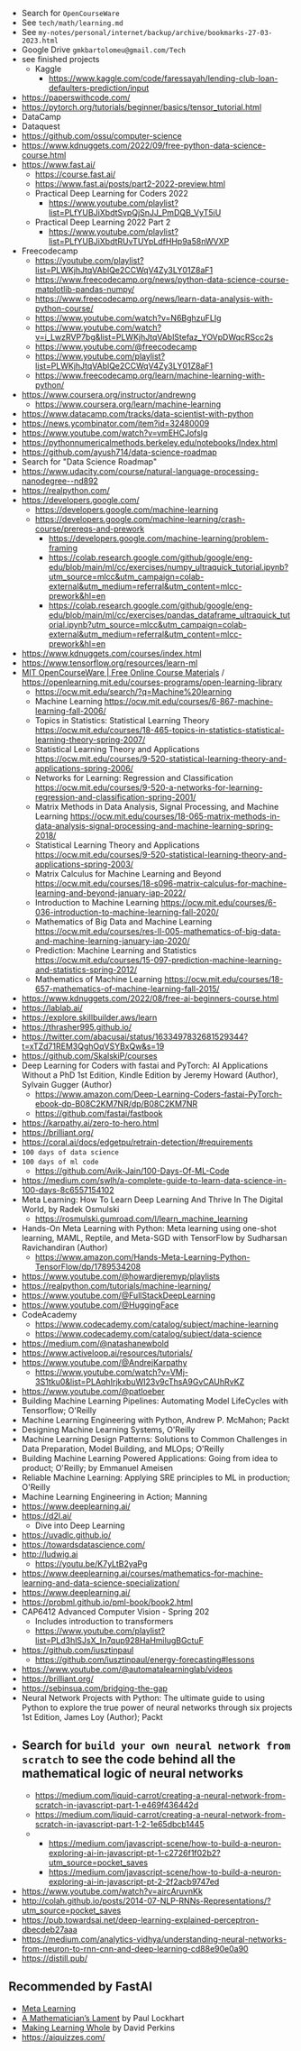 - Search for `OpenCourseWare`
- See `tech/math/learning.md`
- See `my-notes/personal/internet/backup/archive/bookmarks-27-03-2023.html`
- Google Drive `gmkbartolomeu@gmail.com/Tech`
- see finished projects
  - Kaggle
    - https://www.kaggle.com/code/faressayah/lending-club-loan-defaulters-prediction/input
- https://paperswithcode.com/
- https://pytorch.org/tutorials/beginner/basics/tensor_tutorial.html
- DataCamp
- Dataquest
- https://github.com/ossu/computer-science
- https://www.kdnuggets.com/2022/09/free-python-data-science-course.html
- https://www.fast.ai/
  - https://course.fast.ai/
  - https://www.fast.ai/posts/part2-2022-preview.html
  - Practical Deep Learning for Coders 2022
    - https://www.youtube.com/playlist?list=PLfYUBJiXbdtSvpQjSnJJ_PmDQB_VyT5iU
  - Practical Deep Learning 2022 Part 2
    - https://www.youtube.com/playlist?list=PLfYUBJiXbdtRUvTUYpLdfHHp9a58nWVXP
- Freecodecamp
  - https://youtube.com/playlist?list=PLWKjhJtqVAblQe2CCWqV4Zy3LY01Z8aF1
  - https://www.freecodecamp.org/news/python-data-science-course-matplotlib-pandas-numpy/
  - https://www.freecodecamp.org/news/learn-data-analysis-with-python-course/
  - https://www.youtube.com/watch?v=N6BghzuFLIg
  - https://www.youtube.com/watch?v=i_LwzRVP7bg&list=PLWKjhJtqVAblStefaz_YOVpDWqcRScc2s
  - https://www.youtube.com/@freecodecamp
  - https://www.youtube.com/playlist?list=PLWKjhJtqVAblQe2CCWqV4Zy3LY01Z8aF1
  - https://www.freecodecamp.org/learn/machine-learning-with-python/
- https://www.coursera.org/instructor/andrewng
  - https://www.coursera.org/learn/machine-learning
- https://www.datacamp.com/tracks/data-scientist-with-python
- https://news.ycombinator.com/item?id=32480009
- https://www.youtube.com/watch?v=vmEHCJofslg
- https://pythonnumericalmethods.berkeley.edu/notebooks/Index.html
- https://github.com/ayush714/data-science-roadmap
- Search for "Data Science Roadmap"
- https://www.udacity.com/course/natural-language-processing-nanodegree--nd892
- https://realpython.com/
- https://developers.google.com/
  - https://developers.google.com/machine-learning
  - https://developers.google.com/machine-learning/crash-course/prereqs-and-prework
    - https://developers.google.com/machine-learning/problem-framing
    - https://colab.research.google.com/github/google/eng-edu/blob/main/ml/cc/exercises/numpy_ultraquick_tutorial.ipynb?utm_source=mlcc&utm_campaign=colab-external&utm_medium=referral&utm_content=mlcc-prework&hl=en
    - https://colab.research.google.com/github/google/eng-edu/blob/main/ml/cc/exercises/pandas_dataframe_ultraquick_tutorial.ipynb?utm_source=mlcc&utm_campaign=colab-external&utm_medium=referral&utm_content=mlcc-prework&hl=en
- https://www.kdnuggets.com/courses/index.html
- https://www.tensorflow.org/resources/learn-ml
- [MIT OpenCourseWare | Free Online Course Materials](https://ocw.mit.edu/) / <https://openlearning.mit.edu/courses-programs/open-learning-library>
  - https://ocw.mit.edu/search/?q=Machine%20learning
  - Machine Learning <https://ocw.mit.edu/courses/6-867-machine-learning-fall-2006/>
  - Topics in Statistics: Statistical Learning Theory <https://ocw.mit.edu/courses/18-465-topics-in-statistics-statistical-learning-theory-spring-2007/>
  - Statistical Learning Theory and Applications <https://ocw.mit.edu/courses/9-520-statistical-learning-theory-and-applications-spring-2006/>
  - Networks for Learning: Regression and Classification <https://ocw.mit.edu/courses/9-520-a-networks-for-learning-regression-and-classification-spring-2001/>
  - Matrix Methods in Data Analysis, Signal Processing, and Machine Learning <https://ocw.mit.edu/courses/18-065-matrix-methods-in-data-analysis-signal-processing-and-machine-learning-spring-2018/>
  - Statistical Learning Theory and Applications <https://ocw.mit.edu/courses/9-520-statistical-learning-theory-and-applications-spring-2003/>
  - Matrix Calculus for Machine Learning and Beyond <https://ocw.mit.edu/courses/18-s096-matrix-calculus-for-machine-learning-and-beyond-january-iap-2022/>
  - Introduction to Machine Learning <https://ocw.mit.edu/courses/6-036-introduction-to-machine-learning-fall-2020/>
  - Mathematics of Big Data and Machine Learning <https://ocw.mit.edu/courses/res-ll-005-mathematics-of-big-data-and-machine-learning-january-iap-2020/>
  - Prediction: Machine Learning and Statistics <https://ocw.mit.edu/courses/15-097-prediction-machine-learning-and-statistics-spring-2012/>
  - Mathematics of Machine Learning <https://ocw.mit.edu/courses/18-657-mathematics-of-machine-learning-fall-2015/>
- https://www.kdnuggets.com/2022/08/free-ai-beginners-course.html
- https://lablab.ai/
- https://explore.skillbuilder.aws/learn
- https://thrasher995.github.io/
- https://twitter.com/abacusai/status/1633497832681529344?t=xTZd71REM3QghOqVSYBxQw&s=19
- https://github.com/SkalskiP/courses
- Deep Learning for Coders with fastai and PyTorch: AI Applications Without a PhD 1st Edition, Kindle Edition by Jeremy Howard (Author), Sylvain Gugger (Author) 
  - https://www.amazon.com/Deep-Learning-Coders-fastai-PyTorch-ebook-dp-B08C2KM7NR/dp/B08C2KM7NR
  - https://github.com/fastai/fastbook
- https://karpathy.ai/zero-to-hero.html
- https://brilliant.org/
- https://coral.ai/docs/edgetpu/retrain-detection/#requirements
- `100 days of data science`
- `100 days of ml code`
  - https://github.com/Avik-Jain/100-Days-Of-ML-Code
- https://medium.com/swlh/a-complete-guide-to-learn-data-science-in-100-days-8c6557154102
- Meta Learning: How To Learn Deep Learning And Thrive In The Digital World, by Radek Osmulski
  - https://rosmulski.gumroad.com/l/learn_machine_learning
- Hands-On Meta Learning with Python: Meta learning using one-shot learning, MAML, Reptile, and Meta-SGD with TensorFlow by Sudharsan Ravichandiran (Author)
  - https://www.amazon.com/Hands-Meta-Learning-Python-TensorFlow/dp/1789534208
- https://www.youtube.com/@howardjeremyp/playlists
- https://realpython.com/tutorials/machine-learning/
- https://www.youtube.com/@FullStackDeepLearning
- https://www.youtube.com/@HuggingFace
- CodeAcademy
  - https://www.codecademy.com/catalog/subject/machine-learning
  - https://www.codecademy.com/catalog/subject/data-science
- https://medium.com/@natashanewbold
- https://www.activeloop.ai/resources/tutorials/
- https://www.youtube.com/@AndrejKarpathy
  - https://www.youtube.com/watch?v=VMj-3S1tku0&list=PLAqhIrjkxbuWI23v9cThsA9GvCAUhRvKZ
- https://www.youtube.com/@patloeber
- Building Machine Learning Pipelines: Automating Model LifeCycles with Tensorflow; O'Reilly
- Machine Learning Engineering with Python, Andrew P. McMahon; Packt
- Designing Machine Learning Systems, O'Reilly
- Machine Learning Design Patterns: Solutions to Common Challenges in Data Preparation, Model Building, and MLOps; O'Reilly
- Building Machine Learning Powered Applications: Going from idea to product; O'Reilly; by Emmanuel Ameisen
- Reliable Machine Learning: Applying SRE principles to ML in production; O'Reilly
- Machine Learning Engineering in Action; Manning
- https://www.deeplearning.ai/
- https://d2l.ai/
  - Dive into Deep Learning
- https://uvadlc.github.io/
- https://towardsdatascience.com/
- http://ludwig.ai
  - https://youtu.be/K7yLtB2yaPg
- https://www.deeplearning.ai/courses/mathematics-for-machine-learning-and-data-science-specialization/
- https://www.deeplearning.ai/
- https://probml.github.io/pml-book/book2.html
- CAP6412 Advanced Computer Vision - Spring 202
  - Includes introduction to transformers
  - https://www.youtube.com/playlist?list=PLd3hlSJsX_In7qup928HaHmilugBGctuF
- https://github.com/iusztinpaul
  - https://github.com/iusztinpaul/energy-forecasting#lessons
- https://www.youtube.com/@automatalearninglab/videos
- https://brilliant.org/
- https://sebinsua.com/bridging-the-gap
- Neural Network Projects with Python: The ultimate guide to using Python to explore the true power of neural networks through six projects 1st Edition, James Loy (Author); Packt
- Search for `build your own neural network from scratch` to see the code behind all the mathematical logic of neural networks
  - 
    - https://medium.com/liquid-carrot/creating-a-neural-network-from-scratch-in-javascript-part-1-e469f436442d
    - https://medium.com/liquid-carrot/creating-a-neural-network-from-scratch-in-javascript-part-1-2-1e65dbcb1445
  - 
    - https://medium.com/javascript-scene/how-to-build-a-neuron-exploring-ai-in-javascript-pt-1-c2726f1f02b2?utm_source=pocket_saves
    - https://medium.com/javascript-scene/how-to-build-a-neuron-exploring-ai-in-javascript-pt-2-2f2acb9747ed
- https://www.youtube.com/watch?v=aircAruvnKk
- http://colah.github.io/posts/2014-07-NLP-RNNs-Representations/?utm_source=pocket_saves
- https://pub.towardsai.net/deep-learning-explained-perceptron-dbecdeb27aaa
- https://medium.com/analytics-vidhya/understanding-neural-networks-from-neuron-to-rnn-cnn-and-deep-learning-cd88e90e0a90
- https://distill.pub/

## Recommended by FastAI

-   [Meta Learning](https://radekosmulski.gumroad.com/l/learn_deep_learning)
-   [A Mathematician’s Lament](https://www.maa.org/external_archive/devlin/LockhartsLament.pdf) by Paul Lockhart
-   [Making Learning Whole](http://www.pz.harvard.edu/resources/making-learning-whole-how-seven-principles-of-teaching-can-transform-education) by David Perkins
- https://aiquizzes.com/